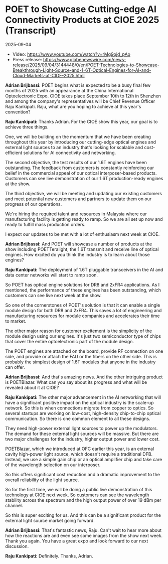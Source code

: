 # POET to Showcase Cutting-edge AI Connectivity Products at CIOE 2025 (Transcript)

2025-09-04

- Video: <https://www.youtube.com/watch?v=rMg9ojd_pAo>
- Press release: <https://www.globenewswire.com/news-release/2025/09/04/3144448/0/en/POET-Technologies-to-Showcase-Breakthrough-Light-Source-and-1-6T-Optical-Engines-for-AI-and-Cloud-Markets-at-CIOE-2025.html>

**Adrian Brijbassi:** POET begins what is expected to be a busy final few months of 2025 with an appearance at the China International Optoelectronic Expo.
CIOE takes place September 10th to 12th in Shenzhen and among the company's representatives will be Chief Revenue Officer Raju Kankipati. Raju, what are you hoping to achieve at this year's convention?

**Raju Kankipati:** Thanks Adrian.
For the CIOE show this year, our goal is to achieve three things.

One, we will be building on the momentum that we have been creating throughout this year by introducing our cutting-edge optical engines and external light sources to an industry that's looking for scalable and cost-efficient solutions for AI connectivity and networking.

The second objective, the test results of our 1.6T engines have been outstanding.
The feedback from customers is constantly reinforcing our belief in the commercial appeal of our optical interposer-based products. Customers can see live demonstration of our 1.6T production-ready engines at the show.

The third objective, we will be meeting and updating our existing customers and meet potential new customers and partners to update them on our progress of our operations.

We're hiring the required talent and resources in Malaysia where our manufacturing facility is getting ready to ramp. So we are all set up now and ready to fulfill mass production orders.

I expect our updates to be met with a lot of enthusiasm next week at CIOE.

**Adrian Brijbassi:** And POET will showcase a number of products at the show including POETTeralight, the 1.6T transmit and receive line of optical engines.
How excited do you think the industry is to learn about those engines?

**Raju Kankipati:** The deployment of 1.6T pluggable transceivers in the AI and data center networks will start to ramp soon.

So POET has optical engine solutions for DR8 and 2xFR4 applications. As I mentioned, the performance of these engines has been outstanding, which customers can see live next week at the show.

So one of the cornerstones of POET's solution is that it can enable a single module design for both DR8 and 2xFR4. This saves a lot of engineering and manufacturing resources for module companies and accelerates their time to market.

The other major reason for customer excitement is the simplicity of the module design using our engines. It's just two semiconductor type of chips that cover the entire optoelectronic part of the module design.

The POET engines are attached on the board, provide RF connection on one side, and provide or attach the FAU or the fibers on the other side. This is probably the simplest design of 1.6T modules that anyone in the industry
can offer.

**Adrian Brijbassi:** And that's amazing news. And the other intriguing product is POETBlazar. What can you say about its progress and what will be revealed about it at CIOE?

**Raju Kankipati:** The other major advancement in the AI networking that will have a significant positive impact on the optical industry is the scale-up network. So this is when connections migrate from copper to optics. So several startups are working on low-cost, high-density chip-to-chip optical communication. So there is one common element to all these designs.

They need high-power external light sources to power up the modulators. The demand for these external light sources will be massive. But there are two major challenges for the industry, higher output power and lower cost.

POETBlazar, which we introduced at OFC earlier this year, is an external cavity
high-power light source, which doesn't require a traditional DFB. Instead, we use a simple gain chip or an optical amplifier chip and take care
of the wavelength selection on our interposer.

So this offers significant cost reduction and a dramatic improvement to the overall reliability of the light source.

So for the first time, we will be doing a public live demonstration of this technology at CIOE next week. So customers can see the wavelength stability across the spectrum and the high output power of over 19 dBm per channel.

So this is super exciting for us. And this can be a significant product for the external light source market going forward.

**Adrian Brijbassi:** That's fantastic news, Raju. Can't wait to hear more about how the reactions are and even see some images from the show next week. Thank you again. You have a great expo and look forward to our next discussion.

**Raju Kankipati:** Definitely. Thanks, Adrian.
